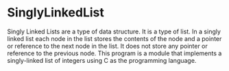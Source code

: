# SinglyLinkedList

Singly Linked Lists are a type of data structure. It is a type of list. In a singly linked list each node in the list stores the contents of the node and a pointer or reference to the next node in the list. It does not store any pointer or reference to the previous node. This program is a module that implements a singly-linked list of integers using C as the programming language.
